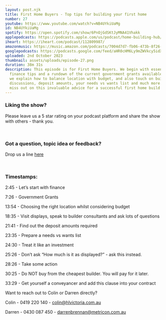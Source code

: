 ```yaml
---
layout: post.njk
title: First Home Buyers - Top tips for building your first home
number: 27
youtube: https://www.youtube.com/watch?v=NB4UYkiUaMg
id: NB4UYkiUaMg
spotify: https://open.spotify.com/show/6PnOjGdSKtJyMNA41Vhakk
applepodcasts: https://podcasts.apple.com/us/podcast/home-building-hub/id1681936589
iheart: https://iheart.com/podcast/112809987/
amazonmusic: https://music.amazon.com/podcasts/7004d7d7-fb06-473b-8f26-8ce9992cac11
googlepodcasts: https://podcasts.google.com/feed/aHR0cHM6Ly9mZWVkcy5idXp6c3Byb3V0LmNvbS8yMTM5MTU1LnJzcw==
uploaded: 2nd October 2023
thumbnail: assets/uploads/episode-27.png
duration: 38m 31s
description: This episode is for First Home Buyers. We begin with essential
  finance tips and a rundown of the current government grants available. Then,
  we explain how to balance location with budget, and also touch on builder
  discussions, deposit amounts, your needs vs wants list and much more. Don't
  miss out on this invaluable advice for a successful first home build!
---
```

### Liking the show?

Please leave us a 5 star rating on your podcast platform and share the show with others - thank you.

<br>

### Got a question, topic idea or feedback?

Drop us a line <a href="/contact" id="contact-us" target="_blank">here</a>

<br>

### Timestamps:

2:45 - Let’s start with finance

7:26 - Government Grants

13:54 - Choosing the right location whilst considering budget

18:35 - Visit displays, speak to builder consultants and ask lots of questions

21:41 - Find out the deposit amounts required

23:35 - Prepare a needs vs wants list

24:30 - Treat it like an investment

25:26 - Don’t ask “How much is it as displayed?” - ask this instead.

28:26 - Take some action

30:25 - Do NOT buy from the cheapest builder. You will pay for it later.

33:29 - Get yourself a conveyancer and add this clause into your contract

Want to reach out to Colin or Darren directly?

Colin - 0419 220 140 - colin@hlvictoria.com.au

Darren - 0430 087 450 - darrenbrennan@metricon.com.au